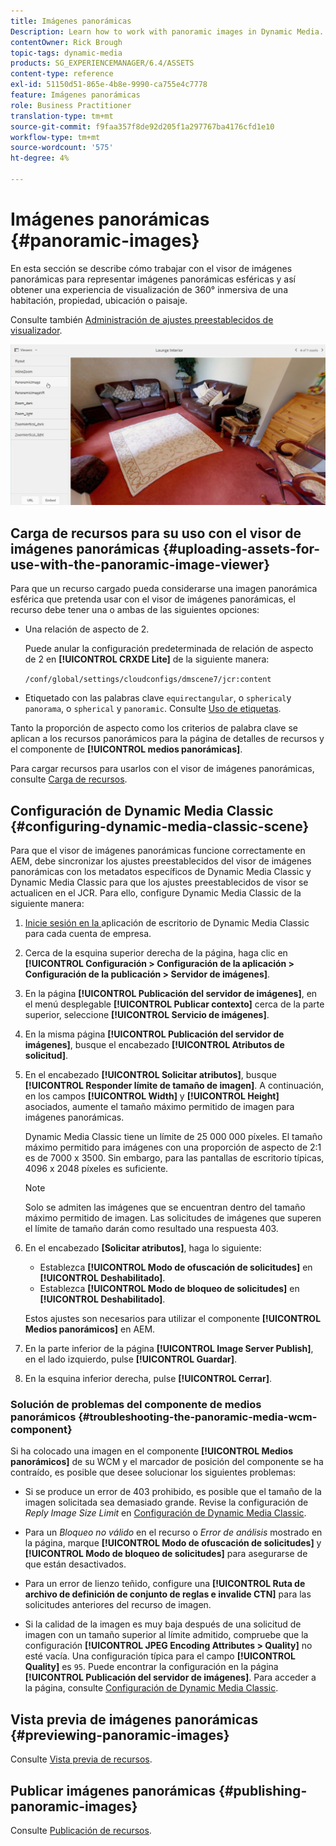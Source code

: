 ```yaml
---
title: Imágenes panorámicas
Description: Learn how to work with panoramic images in Dynamic Media.
contentOwner: Rick Brough
topic-tags: dynamic-media
products: SG_EXPERIENCEMANAGER/6.4/ASSETS
content-type: reference
exl-id: 51150d51-865e-4b8e-9990-ca755e4c7778
feature: Imágenes panorámicas
role: Business Practitioner
translation-type: tm+mt
source-git-commit: f9faa357f8de92d205f1a297767ba4176cfd1e10
workflow-type: tm+mt
source-wordcount: '575'
ht-degree: 4%

---
```


# Imágenes panorámicas {#panoramic-images}

En esta sección se describe cómo trabajar con el visor de imágenes panorámicas para representar imágenes panorámicas esféricas y así obtener una experiencia de visualización de 360° inmersiva de una habitación, propiedad, ubicación o paisaje.

Consulte también [Administración de ajustes preestablecidos de visualizador](managing-viewer-presets.md).

![imagen panorámica2](assets/panoramic-image2.png)

## Carga de recursos para su uso con el visor de imágenes panorámicas {#uploading-assets-for-use-with-the-panoramic-image-viewer}

Para que un recurso cargado pueda considerarse una imagen panorámica esférica que pretenda usar con el visor de imágenes panorámicas, el recurso debe tener una o ambas de las siguientes opciones:

* Una relación de aspecto de 2.

   Puede anular la configuración predeterminada de relación de aspecto de 2 en **[!UICONTROL CRXDE Lite]** de la siguiente manera:

   `/conf/global/settings/cloudconfigs/dmscene7/jcr:content`

* Etiquetado con las palabras clave `equirectangular`, o `spherical`y `panorama`, o `spherical` y `panoramic`. Consulte [Uso de etiquetas](/help/sites-authoring/tags.md).

Tanto la proporción de aspecto como los criterios de palabra clave se aplican a los recursos panorámicos para la página de detalles de recursos y el componente de **[!UICONTROL medios panorámicas]**.

Para cargar recursos para usarlos con el visor de imágenes panorámicas, consulte [Carga de recursos](managing-assets-touch-ui.md#uploading-assets).

## Configuración de Dynamic Media Classic {#configuring-dynamic-media-classic-scene}

Para que el visor de imágenes panorámicas funcione correctamente en AEM, debe sincronizar los ajustes preestablecidos del visor de imágenes panorámicas con los metadatos específicos de Dynamic Media Classic y Dynamic Media Classic para que los ajustes preestablecidos de visor se actualicen en el JCR. Para ello, configure Dynamic Media Classic de la siguiente manera:

1. [Inicie sesión en la ](https://experienceleague.adobe.com/docs/dynamic-media-classic/using/intro/dynamic-media-classic-desktop-app.html?lang=en#system-requirements-dmc-app) aplicación de escritorio de Dynamic Media Classic para cada cuenta de empresa.

1. Cerca de la esquina superior derecha de la página, haga clic en **[!UICONTROL Configuración > Configuración de la aplicación > Configuración de la publicación > Servidor de imágenes]**.
1. En la página **[!UICONTROL Publicación del servidor de imágenes]**, en el menú desplegable **[!UICONTROL Publicar contexto]** cerca de la parte superior, seleccione **[!UICONTROL Servicio de imágenes]**.

1. En la misma página **[!UICONTROL Publicación del servidor de imágenes]**, busque el encabezado **[!UICONTROL Atributos de solicitud]**.
1. En el encabezado **[!UICONTROL Solicitar atributos]**, busque **[!UICONTROL Responder límite de tamaño de imagen]**. A continuación, en los campos **[!UICONTROL Width]** y **[!UICONTROL Height]** asociados, aumente el tamaño máximo permitido de imagen para imágenes panorámicas.

   Dynamic Media Classic tiene un límite de 25 000 000 píxeles. El tamaño máximo permitido para imágenes con una proporción de aspecto de 2:1 es de 7000 x 3500. Sin embargo, para las pantallas de escritorio típicas, 4096 x 2048 píxeles es suficiente.

   >[!NOTE]
   >
   >Solo se admiten las imágenes que se encuentran dentro del tamaño máximo permitido de imagen. Las solicitudes de imágenes que superen el límite de tamaño darán como resultado una respuesta 403.

1. En el encabezado **[Solicitar atributos]**, haga lo siguiente:

   * Establezca **[!UICONTROL Modo de ofuscación de solicitudes]** en **[!UICONTROL Deshabilitado]**.
   * Establezca **[!UICONTROL Modo de bloqueo de solicitudes]** en **[!UICONTROL Deshabilitado]**.

   Estos ajustes son necesarios para utilizar el componente **[!UICONTROL Medios panorámicos]** en AEM.

1. En la parte inferior de la página **[!UICONTROL Image Server Publish]**, en el lado izquierdo, pulse **[!UICONTROL Guardar]**.

1. En la esquina inferior derecha, pulse **[!UICONTROL Cerrar]**.

### Solución de problemas del componente de medios panorámicos {#troubleshooting-the-panoramic-media-wcm-component}

Si ha colocado una imagen en el componente **[!UICONTROL Medios panorámicos]** de su WCM y el marcador de posición del componente se ha contraído, es posible que desee solucionar los siguientes problemas:

* Si se produce un error de 403 prohibido, es posible que el tamaño de la imagen solicitada sea demasiado grande. Revise la configuración de *Reply Image Size Limit* en [Configuración de Dynamic Media Classic](#configuring-dynamic-media-classic-scene).

* Para un *Bloqueo no válido* en el recurso o *Error de análisis* mostrado en la página, marque **[!UICONTROL Modo de ofuscación de solicitudes]** y **[!UICONTROL Modo de bloqueo de solicitudes]** para asegurarse de que están desactivados.
* Para un error de lienzo teñido, configure una **[!UICONTROL Ruta de archivo de definición de conjunto de reglas e invalide CTN]** para las solicitudes anteriores del recurso de imagen.
* Si la calidad de la imagen es muy baja después de una solicitud de imagen con un tamaño superior al límite admitido, compruebe que la configuración **[!UICONTROL JPEG Encoding Attributes > Quality]** no esté vacía. Una configuración típica para el campo **[!UICONTROL Quality]** es `95`. Puede encontrar la configuración en la página **[!UICONTROL Publicación del servidor de imágenes]**. Para acceder a la página, consulte [Configuración de Dynamic Media Classic](#configuring-dynamic-media-classic-scene).

## Vista previa de imágenes panorámicas {#previewing-panoramic-images}

Consulte [Vista previa de recursos](previewing-assets.md).

## Publicar imágenes panorámicas {#publishing-panoramic-images}

Consulte [Publicación de recursos](publishing-dynamicmedia-assets.md).
